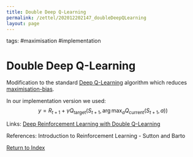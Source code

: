 ```yaml
---
title: Double Deep Q-Learning
permalink: /zettel/202012202147_doubleDeepQLearning
layout: page
---
```

tags: #maximisation #implementation

# Double Deep Q-Learning

Modification to the standard [Deep Q-Learning](202012202112_implementingDeepQLearning) algorithm which 
reduces [maximisation-bias](202011302212_maximisationBias).

In our implementation version we used:
$$
y = R_{t+1} + \gamma Q_{\textrm{target}} \big( S_{t+1}, \arg \max_a Q_{\textrm{current}}(S_{t+1}, a) \big)
$$

Links: [Deep Reinforcement Learning with Double Q-Learning](https://arxiv.org/abs/1509.06461)

References: Introduction to Reinforcement Learning - Sutton and Barto

[Return to Index](index)